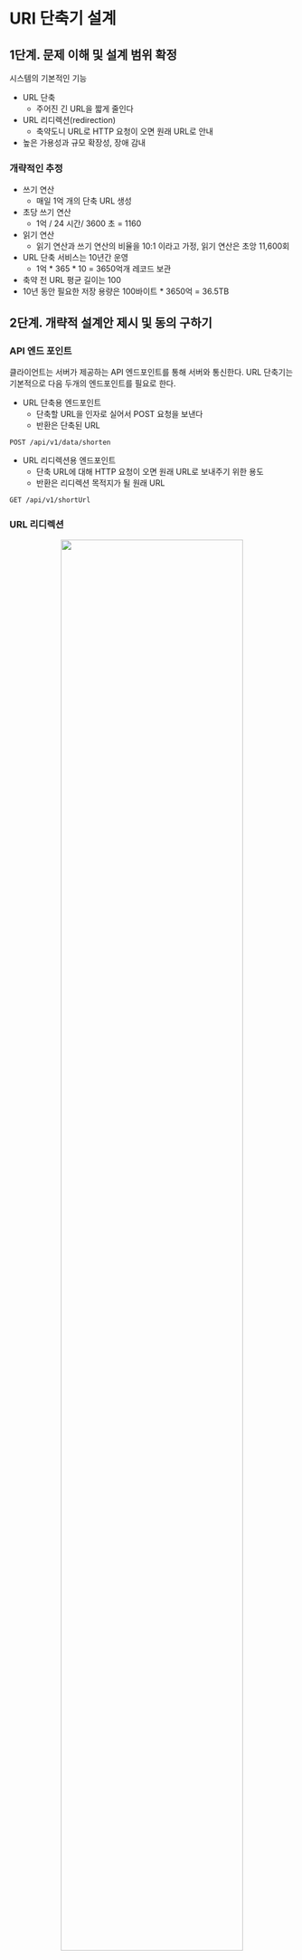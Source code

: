 # URI 단축기 설계

## 1단계. 문제 이해 및 설계 범위 확정

시스템의 기본적인 기능

- URL 단축
  - 주어진 긴 URL을 짧게 줄인다
- URL 리디렉션(redirection)
  - 축약도니 URL로 HTTP 요청이 오면 원래 URL로 안내
- 높은 가용성과 규모 확장성, 장애 감내

### 개략적인 추정

- 쓰기 연산
  - 매일 1억 개의 단축 URL 생성
- 초당 쓰기 연산
  - 1억 / 24 시간/ 3600 초 = 1160
- 읽기 연산
  - 읽기 연산과 쓰기 연산의 비율을 10:1 이라고 가정, 읽기 연산은 초앙 11,600회
- URL 단축 서비스는 10년간 운영
  - 1억 * 365 * 10 = 3650억개 레코드 보관
- 축약 전 URL 평균 길이는 100
- 10년 동안 필요한 저장 용량은 100바이트 * 3650억 = 36.5TB

## 2단계. 개략적 설계안 제시 및 동의 구하기

### API 엔드 포인트

클라이언트는 서버가 제공하는 API 엔드포인트를 통해 서버와 통신한다.
URL 단축기는 기본적으로 다음 두개의 엔드포인트를 필요로 한다.

- URL 단축용 엔드포인트
  - 단축할 URL을 인자로 실어서 POST 요청을 보낸다
  - 반환은 단축된 URL
```http request
POST /api/v1/data/shorten
```
- URL 리디렉션용 엔드포인트
  - 단축 URL에 대해 HTTP 요청이 오면 원래 URL로 보내주기 위한 용도
  - 반환은 리디렉션 목적지가 될 원래 URL
```http request
GET /api/v1/shortUrl
```

### URL 리디렉션

<p align="center"><img src="img/ch8/1.png" width="80%"></p>

브라우저에 단축 URL을 입력하면 단축 URL을 받은 서버는 그 URL을 원래 URL로 바꾸어서 301 응답의
Location 헤더에 담아 반환한다 301 응답과 302 응답을 선택할 수 있다.

- 301 Permanent Redirect
  - 영구적으로 Location 헤더에 반환된 URL로 이전 되었다는 응답
  - 브라우저는 이 `응답을 캐시`
- 302 Found
  - 일시적으로 Location 헤더가 지정하는 URL에 의해 처리되어야 한다는 응답
  - 언제나 단축 URL 서버에 먼저 보내진 후에 원래 URL로 리디렉션 되어야 함

두 방법은 각기 다른 장단점을 가진다. 서버 부하를 줄이는 것이 중요하다면 301 응답을,
트래픽 분석이 중요할 때는 302 응답을 쓰는 쪽이 유리하다.

URL 리디렉션을 구현하는 가장 쉬운 방법은 해시테이블을 이용해 <단축 URL, 원래 URL> 을 저장하는 것이다.

### URL 단축

<p align="center"><img src="img/ch8/2.png" width="50%"></p>

단축 URL에서 중요한 것은 긴 URL을 해시 값으로 대응시킬 수 있는 해시 함수를 찾는 것이다.
이 해시함수는 다음 요구사항을 만족해야 한다.

- 입력으로 주어지는 긴 URL이 다른 값이면 해시 값도 달라져야 함
- 계산된 해시 값은 원래 입력으로 주어졌던 긴 URL로 복원될 수 있어야 함

## 3단계. 상세 설계

### 데이터 모델

해시테이블은 메모리가 유한하기에 실제 시스템에 쓰기에는 한계가 존재한다. 따라서, 관계형
데이터베이스에 저장하는 것이 일반적이다. 가장 단순화된 테이블은 id, shortURL, longURL 컬럼을 가진다

### 해시 함수

앞서 언급했듯 해시 함수는 원래 URL을 단축 URL로 변환하는데 쓰인다.

#### 해시 값 길이

해시 값은 [0-9a-zA-Z] 문자로 구성된 문자열로 사용할 수 있는 문자의 갯수는 10 + 26 + 26 = 62개가 된다.
따라서, 해시 값의 길이를 정하기 위해서는 62^n >= 3650억인 최솟값을 구해야하며 이 시스템에서는 7개면 3.5조개를 만들 수 있다.

#### 해시 후 충돌

<p align="center"><img src="img/ch8/3.png" width="80%"></p>

해시 값을 만드는 쉬운 방법은 CRC32, MD5, SHA-1 등을 통해 해시 값을 만든 후 해시 값 길이만큼 잘라서 사용하는 것이다.
하지만 이 경우 충돌이 발생할 수 있으며, 이 경우 충돌이 해소될 때 까지 사전에 정한 문자열을 해시값에 붙인다.

이 방법을 사용하면 충돌은 해소될 수 있지만, 단축 URL을 만들 때 한 번이상 데이터베이스 질의하므로 오버헤드가 크다.
이 경우, 데이터베이스 대신 블룸필터를 사용하면 성능을 높일 수 있다.

#### base-62 변환

진번 변환(base conversion)은 수의 표현 방식이 다른 두 시스템이 같은 수를 공유할 때 유용하다.
62진법이라고 쓴 이유는 해시 값에 사용할 수 있는 문자열의 갯수가 62개이기 떄문이다.

### 두 접근법 비교

<p align="center"><img src="img/ch8/4.png" width="80%"></p>

### URL 단축기 상세 설계

<p align="center"><img src="img/ch8/5.png" width="80%"></p>

URL 단축기는 시스템의 핵심 컴포넌트로, 처리 흐름이 논리적으로 단순해야하고 기능적으로 언제나 동작해야한다.
또한 4번 흐름에서 새로운 ID를 생성하는 것을 볼 수 있는데, 이 ID는 전역적으로 유일성이 보장되야 한다.
이부분은 7장에서 다룬적이 있다.

### URL 리디렉션 상세 설계

<p align="center"><img src="img/ch8/6.png" width="80%"></p>

URL 단축기의 경우 쓰기보다 읽기를 더 자주하는 시스템이라 캐시에 저장하여 성능을 높일 수 있다.

## 4단계. 마무리

추가적으로 논의하면 좋을 사항은 다음과 같다.

- 처리율 제한 장치
  - 많은 양의 URL 단축 요청이 들어올 경우 무력화 될 수 있다
  - 처리율 제한 장치를 통해 필터링 규칙을 만들어 이런 요청들을 걸러낼 수 있다
- 웹 서버의 규모 확장
  - 웹 계층은 무상태 계층이므로 웹 서버를 자유롭게 증설하거나 삭제 가능하다
- 데이터베이스의 규모 확장
  - 데이터베이스를 다중화하거나 샤딩하여 규모 확장성을 달성할 수 있다
- 데이터 분석 솔루션
  - URL 단축기에 데이터 분석 솔루션을 통합해 두면 여러 비지니스적인 정보를 알아낼수 있다
